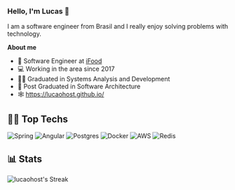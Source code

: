 ### Hello, I'm Lucas 👋
I am a software engineer from Brasil and I really enjoy solving problems with technology.

**About me**

- 💼 Software Engineer at [iFood](https://www.linkedin.com/company/ifood-/)
- 💻 Working in the area since 2017
- 👨‍🎓 Graduated in Systems Analysis and Development
- 📖 Post Graduated in Software Architecture
- 🕸️ https://lucaohost.github.io/

## 👨‍💻 Top Techs
![Spring](https://img.shields.io/badge/spring-%236DB33F.svg?style=for-the-badge&logo=spring&logoColor=white)
![Angular](https://img.shields.io/badge/angular-%23DD0031.svg?style=for-the-badge&logo=angular&logoColor=white)
![Postgres](https://img.shields.io/badge/postgres-%23316192.svg?style=for-the-badge&logo=postgresql&logoColor=white)
![Docker](https://img.shields.io/badge/docker-%230db7ed.svg?style=for-the-badge&logo=docker&logoColor=white)
![AWS](https://img.shields.io/badge/AWS-%23FF9900.svg?style=for-the-badge&logo=amazon-aws&logoColor=white)
![Redis](https://img.shields.io/badge/redis-%23DD0031.svg?style=for-the-badge&logo=redis&logoColor=white)

## 📊 Stats
![lucaohost's Streak](https://github-readme-streak-stats.herokuapp.com/?user=lucaohost&theme=dark&hide_border=true&hide_title=true&card_width=500) 

